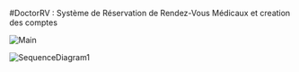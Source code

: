 #DoctorRV : Système de Réservation de Rendez-Vous Médicaux et creation des comptes 

![Main](https://github.com/user-attachments/assets/8a505614-088e-4b89-8e0a-9027d85ffbd1)


![SequenceDiagram1](https://github.com/user-attachments/assets/44112980-acdf-4464-803d-3d1094a22a08)




